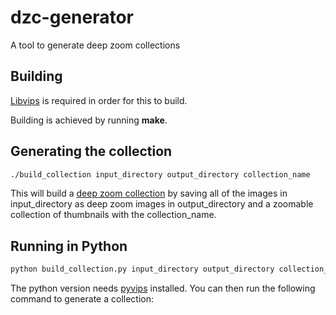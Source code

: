 # dzc-generator
A tool to generate deep zoom collections

## Building

[Libvips](http://www.vips.ecs.soton.ac.uk/index.php?title=Libvips) is required in order for this to build.

Building is achieved by running **make**.

## Generating the collection

```bash
./build_collection input_directory output_directory collection_name
```

This will build a [deep zoom collection](https://msdn.microsoft.com/en-us/library/cc645077%28v=vs.95%29.aspx#Collections) by saving all of the images in input_directory as deep zoom images in output_directory and a zoomable collection of thumbnails with the collection_name.

## Running in Python

```bash
python build_collection.py input_directory output_directory collection_name
```

The python version needs [pyvips](https://libvips.github.io/pyvips/) installed.
You can then run the following command to generate a collection:

